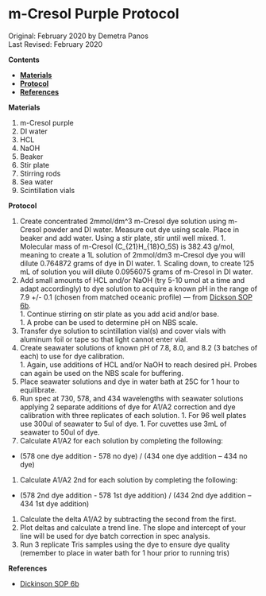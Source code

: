 # m-Cresol Purple Protocol

Original: February 2020 by Demetra Panos  
Last Revised: February 2020


**Contents**
- [**Materials**](#Materials)  
- [**Protocol**](#Protocol)
- [**References**](#References)

<a name="Materials"></a> **Materials**

1. m-Cresol purple
1. DI water
1. HCL
1. NaOH
1. Beaker
1. Stir plate
1. Stirring rods
1. Sea water
1. Scintillation vials
 
<a name="Protocol"></a> **Protocol**  

1. Create concentrated 2mmol/dm^3 m-Cresol dye solution using m-Cresol powder and DI water. Measure out dye using scale. Place in beaker and add water. Using a stir plate, stir until well mixed.
        1. Molecular mass of m-Cresol (C_{21}H_{18}O_5S) is 382.43 g/mol, meaning to create a 1L solution of 2mmol/dm3 m-Cresol dye you will dilute 0.764872 grams of dye in DI water.
        1. Scaling down, to create 125 mL of solution you will dilute 0.0956075 grams of m-Cresol in DI water. 
1. Add small amounts of HCL and/or NaOH (try 5-10 umol at a time and adapt accordingly) to dye solution to acquire a known pH in the range of 7.9 +/- 0.1 (chosen from matched oceanic profile) — from [Dickson SOP 6b](Spectrophotometer_Protocols/Dickinson_SOP_6b.pdf).  
        1. Continue stirring on stir plate as you add acid and/or base.  
        1. A probe can be used to determine pH on NBS scale.
1. Transfer dye solution to scintillation vial(s) and cover vials with aluminum foil or tape so that light cannot enter vial.
1. Create seawater solutions of known pH of 7.8, 8.0, and 8.2 (3 batches of each) to use for dye calibration.  
        1. Again, use additions of HCL and/or NaOH to reach desired pH. Probes can again be used on the NBS scale for buffering.
1. Place seawater solutions and dye in water bath at 25C for 1 hour to equilibrate.
1. Run spec at 730, 578, and 434 wavelengths with seawater solutions applying 2 separate additions of dye for A1/A2 correction and dye calibration with three replicates of each solution.
        1. For 96 well plates use 300ul of seawater to 5ul of dye.
        1. For cuvettes use 3mL of seawater to 50ul of dye.
1. Calculate A1/A2 for each solution by completing the following:
* (578 one dye addition - 578 no dye) / (434 one dye addition – 434 no dye)
1. Calculate A1/A2 2nd for each solution by completing the following:
* (578 2nd dye addition - 578 1st dye addition) / (434 2nd dye addition – 434 1st dye addition)
1. Calculate the delta A1/A2 by subtracting the second from the first.
1. Plot deltas and calculate a trend line. The slope and intercept of your line will be used for dye batch correction in spec analysis.
1. Run 3 replicate Tris samples using the dye to ensure dye quality (remember to place in water bath for 1 hour prior to running tris)
    
<a name="References"></a> **References**
* [Dickinson SOP 6b](Spectrophotometer_Protocols/Dickinson_SOP_6b.pdf)
